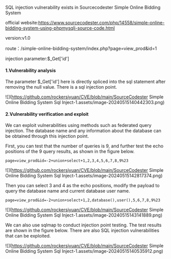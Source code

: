 SQL injection vulnerability exists in Sourcecodester Simple Online Bidding System

official website:https://www.sourcecodester.com/php/14558/simple-online-bidding-system-using-phpmysqli-source-code.html

version:v1.0

route：/simple-online-bidding-system/index.php?page=view_prod&id=1

injection parameter:$_Get['id']

#### 1.Vulnerability analysis

The parameter $_Get['id'] here is directly spliced into the sql statement after removing the null value. There is a sql injection point.

![](https://github.com/rockersiyuan/CVE/blob/main/SourceCodester Simple Online Bidding System Sql Inject-1.assets/image-20240515140442303.png)

#### 2.Vulnerability verification and exploit

We can exploit vulnerabilities using methods such as federated query injection. The database name and any information about the database can be obtained through this injection point.

First, you can test that the number of queries is 9, and further test the echo positions of the 9 query results, as shown in the figure below.

```
page=view_prod&id=-2+union+select+1,2,3,4,5,6,7,8,9%23
```

![](https://github.com/rockersiyuan/CVE/blob/main/SourceCodester Simple Online Bidding System Sql Inject-1.assets/image-20240515142817374.png)

Then you can select 3 and 4 as the echo positions, modify the payload to query the database name and current database user name.

```
page=view_prod&id=-2+union+select+1,2,database(),user(),5,6,7,8,9%23 
```

![](https://github.com/rockersiyuan/CVE/blob/main/SourceCodester Simple Online Bidding System Sql Inject-1.assets/image-20240515143141889.png)

We can also use sqlmap to conduct injection point testing. The test results are shown in the figure below. There are also SQL injection vulnerabilities that can be exploited.

![](https://github.com/rockersiyuan/CVE/blob/main/SourceCodester Simple Online Bidding System Sql Inject-1.assets/image-20240515140535912.png)
